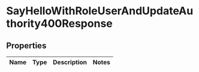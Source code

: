

# SayHelloWithRoleUserAndUpdateAuthority400Response


## Properties

| Name | Type | Description | Notes |
|------------ | ------------- | ------------- | -------------|



